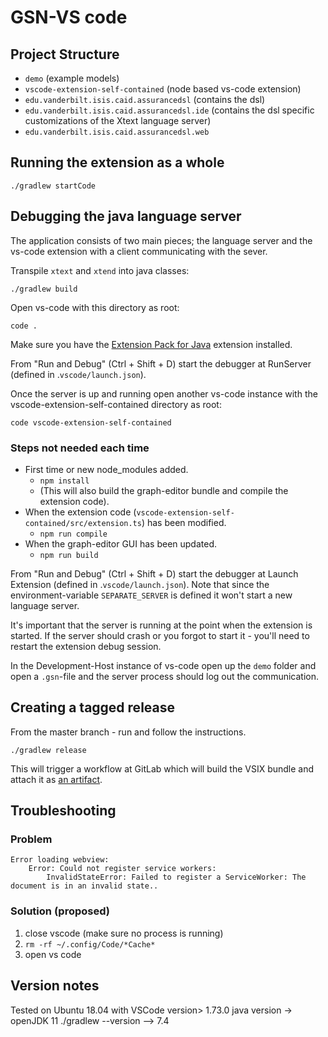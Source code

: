 # GSN-VS code

## Project Structure

- `demo` (example models)
- `vscode-extension-self-contained` (node based vs-code extension)
- `edu.vanderbilt.isis.caid.assurancedsl` (contains the dsl)
- `edu.vanderbilt.isis.caid.assurancedsl.ide` (contains the dsl specific customizations of the Xtext language server)
- `edu.vanderbilt.isis.caid.assurancedsl.web`

## Running the extension as a whole
```
./gradlew startCode
```

## Debugging the java language server
The application consists of two  main pieces; the language server and the vs-code extension with a client communicating with the sever.

Transpile `xtext` and `xtend` into java classes:

```
./gradlew build
```

Open vs-code with this directory as root:
```
code .
```

Make sure you have the [Extension Pack for Java](https://marketplace.visualstudio.com/items?itemName=vscjava.vscode-java-pack)
extension installed.

From "Run and Debug" (Ctrl + Shift + D) start the debugger at RunServer (defined in .`vscode/launch.json`).

Once the server is up and running open another vs-code instance with the vscode-extension-self-contained directory as root:
```
code vscode-extension-self-contained
```
### Steps not needed each time
 - First time or new node_modules added.
    - `npm install`
    - (This will also build the graph-editor bundle and compile the extension code).
 - When the extension code (`vscode-extension-self-contained/src/extension.ts`) has been modified.
    - `npm run compile`
 - When the graph-editor GUI has been updated.
    - `npm run build`

From "Run and Debug" (Ctrl + Shift + D) start the debugger at Launch Extension (defined in .`vscode/launch.json`). 
Note that since the environment-variable `SEPARATE_SERVER` is defined it won't start a new language server.

It's important that the server is running at the point when the extension is started. If the server should crash
or you forgot to start it - you'll need to restart the extension debug session.

In the Development-Host instance of vs-code open up the `demo` folder and open a `.gsn`-file and the server process should log out the communication.

## Creating a tagged release
From the master branch - run and follow the instructions.
```
./gradlew release
```

This will trigger a workflow at GitLab which will build the VSIX bundle and attach it as [an artifact](https://docs.gitlab.com/ee/ci/pipelines/job_artifacts.html).

## Troubleshooting

### Problem
```
Error loading webview: 
    Error: Could not register service workers: 
        InvalidStateError: Failed to register a ServiceWorker: The document is in an invalid state..
```

### Solution (proposed)
 1. close vscode (make sure no process is running)
 1. `rm -rf ~/.config/Code/*Cache*`
 1. open vs code

## Version notes
Tested on Ubuntu 18.04 with 
VSCode version> 1.73.0
java version -> openJDK 11
./gradlew --version --> 7.4
